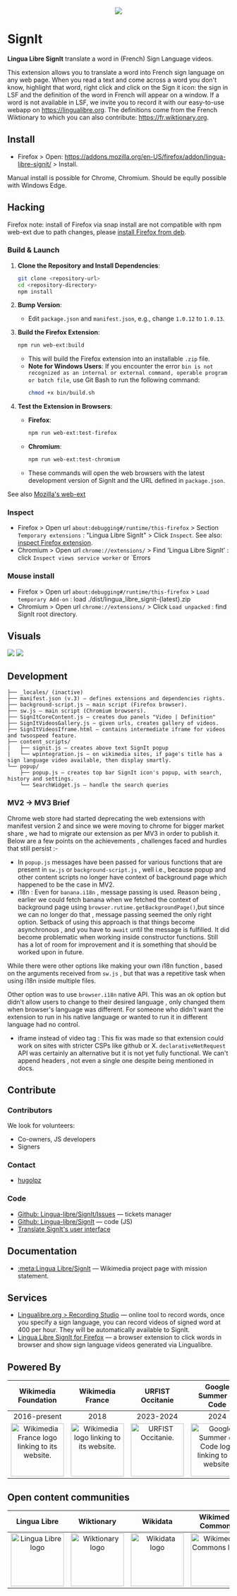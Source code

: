 <div align="center">
  <img src="icons/SignIt banner.svg"/>
</div>

# SignIt

**Lingua Libre SignIt** translate a word in (French) Sign Language videos.

This extension allows you to translate a word into French sign language on any web page. When you read a text and come across a word you don't know, highlight that word, right click and click on the Sign it icon: the sign in LSF and the definition of the word in French will appear on a window. If a word is not available in LSF, we invite you to record it with our easy-to-use webapp on https://lingualibre.org. The definitions come from the French Wiktionary to which you can also contribute: https://fr.wiktionary.org.

## Install

- Firefox > Open: https://addons.mozilla.org/en-US/firefox/addon/lingua-libre-signit/ > Install.

Manual install is possible for Chrome, Chromium. Should be eqully possible with Windows Edge.

## Hacking

Firefox note: install of Firefox via snap install are not compatible with npm web-ext due to path changes, please [install Firefox from deb](https://support.mozilla.org/en-US/kb/install-firefox-linux#w_install-firefox-deb-package-for-debian-based-distributions).

### Build & Launch

1. **Clone the Repository and Install Dependencies**:

   ```bash
   git clone <repository-url>
   cd <repository-directory>
   npm install
   ```

2. **Bump Version**:

   - Edit `package.json` and `manifest.json`, e.g., change `1.0.12` to `1.0.13`.

3. **Build the Firefox Extension**:

   ```bash
   npm run web-ext:build
   ```

   - This will build the Firefox extension into an installable `.zip` file.
   - **Note for Windows Users**: If you encounter the error `bin is not recognized as an internal or external command, operable program or batch file`, use Git Bash to run the following command:
     ```bash
     chmod +x bin/build.sh
     ```

4. **Test the Extension in Browsers**:
   - **Firefox**:
     ```bash
     npm run web-ext:test-firefox
     ```
   - **Chromium**:
     ```bash
     npm run web-ext:test-chromium
     ```
   - These commands will open the web browsers with the latest development version of SignIt and the URL defined in `package.json`.

See also [Mozilla's web-ext](https://github.com/mozilla/web-ext)

### Inspect

- Firefox > Open url `about:debugging#/runtime/this-firefox` > Section `Temporary extensions` : "Lingua Libre SignIt" > Click `Inspect`. See also: [inspect Firefox extension](https://extensionworkshop.com/documentation/develop/debugging/).
- Chromium > Open url `chrome://extensions/` > Find 'Lingua Libre SignIt' : click `Inspect views service worker` or `Errors

### Mouse install

- Firefox > Open url `about:debugging#/runtime/this-firefox` > `Load temporary Add-on` : load ./dist/lingua_libre_signit-{latest}.zip
- Chromium > Open url `chrome://extensions/` > Click `Load unpacked` : find SignIt root directory.

## Visuals

<img src="doc/LinguaLibre_SignIt-01.png"/>
<img src="doc/LinguaLibre_SignIt-all.png"/>

## Development

```
├── _locales/ (inactive)
├── manifest.json (v.3) — defines extensions and dependencies rights.
├── background-script.js — main script (Firefox browser).
├── sw.js — main script (Chromium browsers).
├── SignItCoreContent.js — creates duo panels "Video | Definition"
├── SignItVideosGallery.js — given urls, creates gallery of videos.
├── SignItVideosIframe.html — contains intermediate iframe for videos and twsospeed feature.
├── content_scripts/
|   ├── signit.js — creates above text SignIt popup
|   └── wpintegration.js — on wikimedia sites, if page's title has a sign language video available, then display smartly.
└── popup/
    ├── popup.js — creates top bar SignIt icon's popup, with search, history and settings.
    └── SearchWidget.js — handle the search queries
```

### MV2 -> MV3 Brief

Chrome web store had started deprecating the web extensions with manifest version 2 and since we were moving to chrome for bigger market share , we had to migrate our extension as per MV3 in order to publish it. Below are a few points on the achievements , challenges faced and hurdles that still persist :-

- In `popup.js` messages have been passed for various functions that are present in `sw.js` or `background-script.js` , well i.e., because popup and other content scripts no longer have context of background page which happened to be the case in MV2.
- i18n : Even for `banana.i18n` , message passing is used. Reason being , earlier we could fetch banana when we fetched the context of background page using `browser.rutime.getBackgroundPage()`,but since we can no longer do that , message passing seemed the only right option. Setback of using this approach is that things become asynchronous , and you have to `await` until the message is fulfilled. It did become problematic when working inside constructor functions. Still has a lot of room for improvement and it is something that should be worked upon in future.

While there were other options like making your own i18n function , based on the arguments received from `sw.js` , but that was a repetitive task when using i18n inside multiple files.

Other option was to use `browser.i18n` native API. This was an ok option but didn't allow users to change to their desired language , only changed them when browser's language was different. For someone who didn't want the extension to run in his native language or wanted to run it in different language had no control.

- iframe instead of video tag : This fix was made so that extension could work on sites with stricter CSPs like github or X. `declarativeNetRequest` API was certainly an alternative but it is not yet fully functional. We can't append headers , not even a single one despite being mentioned in docs.

## Contribute

### Contributors

We look for volunteers:

- Co-owners, JS developers
- Signers

### Contact

- [hugolpz](https://github.com/hugolpz)

### Code

- [Github: Lingua-libre/SignIt/Issues](https://github.com/lingua-libre/SignIt/issues) — tickets manager
- [Github: Lingua-libre/SignIt](https://github.com/lingua-libre/SignIt) — code (JS)
- [Translate SignIt's user interface](https://translatewiki.net/wiki/Translating:Lingua_Libre_SignIt)

## Documentation

- [:meta:Lingua Libre/SignIt](https://meta.wikimedia.org/wiki/Lingua_Libre/SignIt) — Wikimedia project page with mission statement.

## Services

- [Lingualibre.org > Recording Studio](https://LinguaLibre.org/wiki/Special:RecordWizard) — online tool to record words, once you specify a sign language, you can record videos of signed word at 400 per hour. They will be automatically available to SignIt.
- [Lingua Libre SignIt for Firefox](https://addons.mozilla.org/en-US/firefox/addon/lingua-libre-signit/) — a browser extension to click words in browser and show sign language videos generated via Lingualibre.

## Powered By
| Wikimedia Foundation | Wikimedia France | URFIST Occitanie | Google Summer of Code
|:----:|:----:|:----:|:----:|
| 2016-present | 2018 | 2023-2024 | 2024
| <a href="https://www.wikimedia.fr/"><img height="120" src="https://upload.wikimedia.org/wikipedia/commons/7/75/Wikimedia_France_logo.svg" alt="Wikimedia France logo linking to its website."></a> | <a href="https://meta.wikimedia.org/"><img height="120" src="https://upload.wikimedia.org/wikipedia/commons/3/31/Wikimedia_Foundation_logo_-_vertical.svg" alt="Wikimedia logo linking to its website."></a> | <a href="https://"><img height="120" src="https://upload.wikimedia.org/wikipedia/commons/c/c0/URFIST_Occitanie-2023.svg" alt="URFIST Occitanie."></a> | <a href="https://summerofcode.withgoogle.com/"><img height="120" src="https://raw.githubusercontent.com/scribe-org/Organization/main/resources/images/logos/GSoCLogo.png" alt="Google Summer of Code logo linking to its website."></a>

## Open content communities

| Lingua Libre | Wiktionary | Wikidata | Wikimedia Commons
|:----:|:----:|:----:|:----:|
| <a href="https://lingualibre.org/"><img height="120" src="https://upload.wikimedia.org/wikipedia/commons/b/b9/Lingualibre-logo.svg" alt="Lingua Libre logo"></a> | <a href="https://www.wikipedia.org/"><img height="120" src="https://upload.wikimedia.org/wikipedia/commons/f/ff/WiktionaryEn.svg" alt="Wiktionary logo"></a> | <a href="https://www.wikidata.org/"><img height="120" src="https://upload.wikimedia.org/wikipedia/commons/6/66/Wikidata-logo-en.svg" alt="Wikidata logo"></a> | <a href="https://www.wikipedia.org/"><img height="120" src="https://upload.wikimedia.org/wikipedia/commons/4/41/Commons-logo-en.svg" alt="Wikimedia Commons logo"></a>
